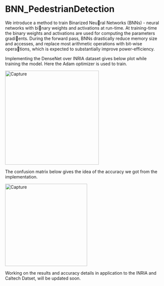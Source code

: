# BNN_PedestrianDetection
We introduce a method to train Binarized Neural Networks (BNNs) - neural networks with binary weights and activations at run-time. At
training-time the binary weights and activations
are used for computing the parameters gradients. During the forward pass, BNNs drastically
reduce memory size and accesses, and replace
most arithmetic operations with bit-wise operations, which is expected to substantially improve
power-efficiency.

Implementing the DenseNet over INRIA dataset gives below plot while training the model. Here the Adam optimizer is used to train.


<img width="305" alt="Capture" src="https://user-images.githubusercontent.com/16417735/135139891-428aad50-d950-43b7-b435-5063a9d1ac59.PNG">


The confusion matrix below gives the idea of the accuracy we got from the implementation.

<img width="267" alt="Capture" src="https://user-images.githubusercontent.com/16417735/135140208-c63c2f2e-bfdb-46c0-8490-82b6b62ae281.PNG">

Working on the results and accuracy details in application to the INRIA and Caltech Datset, will be updated soon.
